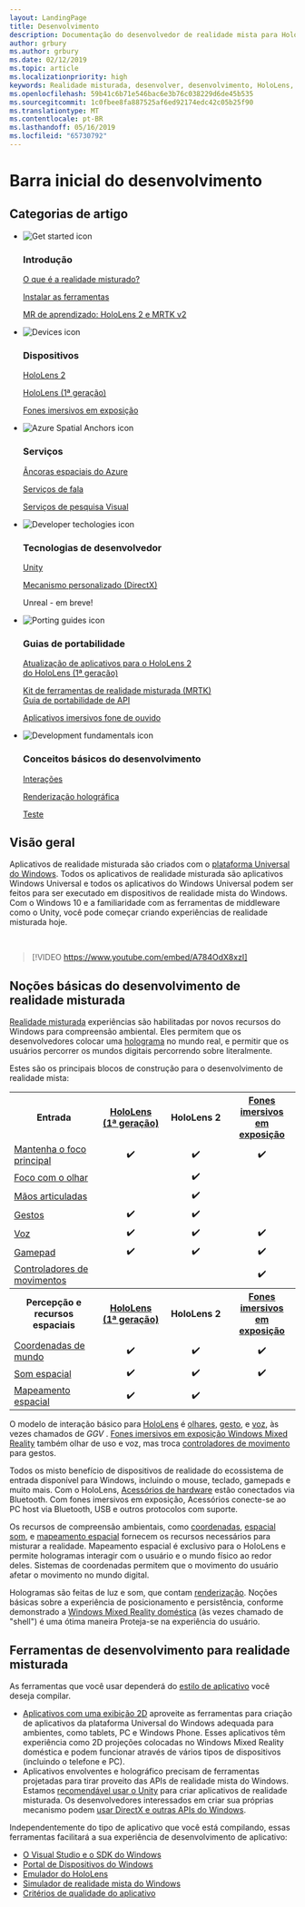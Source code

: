 ```yaml
---
layout: LandingPage
title: Desenvolvimento
description: Documentação do desenvolvedor de realidade mista para HoloLens e fones imersivos em exposição.
author: grbury
ms.author: grbury
ms.date: 02/12/2019
ms.topic: article
ms.localizationpriority: high
keywords: Realidade misturada, desenvolver, desenvolvimento, HoloLens, unity, o directx
ms.openlocfilehash: 59b41c6b71e546bac6e3b76c038229d6de45b535
ms.sourcegitcommit: 1c0fbee8fa887525af6ed92174edc42c05b25f90
ms.translationtype: MT
ms.contentlocale: pt-BR
ms.lasthandoff: 05/16/2019
ms.locfileid: "65730792"
---
```

# <a name="development-launchpad"></a>Barra inicial do desenvolvimento

## <a name="article-categories"></a>Categorias de artigo


<ul class="panelContent cardsF">
    <li>
        <div class="cardSize">
            <div class="cardPadding">
                <div class="card">
                    <div class="cardImageOuter">
                        <div class="cardImage">
                            <img src="images/GetStartedIcon.png" alt="Get started icon">
                        </div>
                    </div>
                    <div class="cardText">
                        <h3>Introdução</h3>
                        <p>
                            <a href="mixed-reality.md">O que é a realidade misturado?</a>
                        </p>
                        <p>
                            <a href="install-the-tools.md">Instalar as ferramentas</a>
                        </p>
                        <p>
                            <a href="mrlearning-base-ch1.md">MR de aprendizado: HoloLens 2 e MRTK v2</a>
                        </p>
                    </div>
                </div>
            </div>
        </div>
    </li>
        <li>
        <div class="cardSize">
            <div class="cardPadding">
                <div class="card">
                    <div class="cardImageOuter">
                        <div class="cardImage">
                            <img src="images/HoloLens_Icon_120x130.png" alt="Devices icon">
                        </div>
                    </div>
                    <div class="cardText">
                        <h3>Dispositivos</h3>
                          <p>
                            <a href="https://www.microsoft.com/hololens/hardware" target="_blank">HoloLens 2</a>
                        </p>
                        <p>
                            <a href="hololens-hardware-details.md">HoloLens (1ª geração)</a>
                        </p>
                        <p>
                            <a href="immersive-headset-hardware-details.md">Fones imersivos em exposição</a>
                        </p>
                    </div>
                </div>
            </div>
        </div>
    </li>
    <li>
        <div class="cardSize">
            <div class="cardPadding">
                <div class="card">
                    <div class="cardImageOuter">
                        <div class="cardImage">
                            <img src="images/AzureSpatialAnchors_Icon_120x130.png" alt="Azure Spatial Anchors icon">
                        </div>
                    </div>
                    <div class="cardText">
                        <h3>Serviços</h3>
                        <p>
                            <a href="https://docs.microsoft.com/azure/spatial-anchors" target="_blank">Âncoras espaciais do Azure</a>
                        </p>
                        <p>
                            <a href="https://docs.microsoft.com/azure/cognitive-services/speech-service/" target="_blank">Serviços de fala</a>
                        </p>
                        <p>
                            <a href="https://docs.microsoft.com/azure/cognitive-services/computer-vision/" target="_blank">Serviços de pesquisa Visual</a>
                        </p>
                    </div>
                </div>
            </div>
        </div>
    </li>
    <li>
        <div class="cardSize">
            <div class="cardPadding">
                <div class="card">
                    <div class="cardImageOuter">
                        <div class="cardImage">
                            <img src="images/Unity_Icon_120x130.png" alt="Developer techologies icon">
                        </div>
                    </div>
                    <div class="cardText">
                        <h3>Tecnologias de desenvolvedor</h3>
                        <p>
                            <a href="unity-development-overview.md">Unity</a>
                        </p>
                        <p>
                            <a href="directx-development-overview.md">Mecanismo personalizado (DirectX)</a>
                        </p>
                        <p>
Unreal - em breve!
                        </p>                
                    </div>
                </div>
            </div>
        </div>
    </li>
    <li>
        <div class="cardSize">
            <div class="cardPadding">
                <div class="card">
                    <div class="cardImageOuter">
                        <div class="cardImage">
                            <img src="images/PortingGuides-icon_120x130.png" alt="Porting guides icon">
                        </div>
                    </div>
                    <div class="cardText">
                        <h3>Guias de portabilidade</h3>
                        <p>
                            <a href="mrtk-porting-guide.md">Atualização de aplicativos para o HoloLens 2<br>do HoloLens (1ª geração)</a>
                        </p>
                        <p>
                            <a href="https://microsoft.github.io/MixedRealityToolkit-Unity/Documentation/HTKToMRTKPortingGuide.html">Kit de ferramentas de realidade misturada (MRTK)<br>Guia de portabilidade de API</a>
                        </p>
                        <p>
                            <a href="porting-guides.md">Aplicativos imersivos fone de ouvido</a>
                        </p>
                    </div>
                </div>
            </div>
        </div>
    </li>
    <li>
        <div class="cardSize">
            <div class="cardPadding">
                <div class="card">
                    <div class="cardImageOuter">
                        <div class="cardImage">
                            <img src="images/App_patterns_Icon_120x130.png" alt="Development fundamentals icon">
                        </div>
                    </div>
                    <div class="cardText">
                        <h3>Conceitos básicos do desenvolvimento</h3>
                        <p>
                            <a href="Interaction-fundamentals.md">Interações</a>
                        </p>
                        <p>
                            <a href="rendering.md">Renderização holográfica</a>
                        </p>
                         <p>
                            <a href="testing-your-app-on-hololens.md">Teste</a>
                        </p>                    
                    </div>
                </div>
            </div>
        </div>
    </li>    
</ul>

## <a name="overview"></a>Visão geral

Aplicativos de realidade misturada são criados com o [plataforma Universal do Windows](https://dev.windows.com/getstarted). Todos os aplicativos de realidade misturada são aplicativos Windows Universal e todos os aplicativos do Windows Universal podem ser feitos para ser executado em dispositivos de realidade mista do Windows. Com o Windows 10 e a familiaridade com as ferramentas de middleware como o Unity, você pode começar criando experiências de realidade misturada hoje.

<br>

>[!VIDEO https://www.youtube.com/embed/A784OdX8xzI]

## <a name="basics-of-mixed-reality-development"></a>Noções básicas do desenvolvimento de realidade misturada

[Realidade misturada](mixed-reality.md) experiências são habilitadas por novos recursos do Windows para compreensão ambiental. Eles permitem que os desenvolvedores colocar uma [holograma](hologram.md) no mundo real, e permitir que os usuários percorrer os mundos digitais percorrendo sobre literalmente. 

Estes são os principais blocos de construção para o desenvolvimento de realidade mista:

<table>
<tr>
<th style="width:175px">Entrada</th><th style="width:125px; text-align: center;"><a href="hololens-hardware-details.md">HoloLens (1ª geração)</a></th><th style="width:125px; text-align: center;">HoloLens 2</a></th><th style="width:125px; text-align: center;"> <a href="immersive-headset-hardware-details.md">Fones imersivos em exposição</a></th>
</tr><tr>
<td> <a href="gaze.md">Mantenha o foco principal</a></td><td style="text-align: center;">✔️</td><td style="text-align: center;">✔️</td><td style="text-align: center;">✔️</td>
</tr><tr>
<td> <a href="gaze.md">Foco com o olhar</a></td><td></td><td style="text-align: center;">✔️</td><td></td>
</tr><tr>
 <td> <a href="gestures.md">Mãos articuladas</a></td><td></td><td style="text-align: center;">✔️</td><td></td>
</tr><tr>
<td> <a href="gestures.md">Gestos</a></td><td style="text-align: center;">✔️</td><td style="text-align: center;">✔️</td><td></td>
</tr><tr>
<td> <a href="voice-input.md">Voz</a></td><td style="text-align: center;">✔️</td><td style="text-align: center;">✔️</td><td style="text-align: center;">✔️</td>
</tr><tr>
<td> <a href="hardware-accessories.md">Gamepad</a></td><td style="text-align: center;">✔️</td><td style="text-align: center;">✔️</td><td style="text-align: center;">✔️</td>
</tr><tr>
<td> <a href="motion-controllers.md">Controladores de movimentos</a></td><td></td><td></td><td style="text-align: center;">✔️</td>
</tr><tr>
<th style="width:175px">Percepção e recursos espaciais</th><th style="width:125px; text-align: center;"><a href="hololens-hardware-details.md">HoloLens (1ª geração)</a></th><th style="width:125px; text-align: center;">HoloLens 2</a></th><th style="width:125px; text-align: center;"> <a href="immersive-headset-hardware-details.md">Fones imersivos em exposição</a></th>
</tr><tr>
<td> <a href="coordinate-systems.md">Coordenadas de mundo</a></td><td style="text-align: center;">✔️</td><td style="text-align: center;">✔️</td><td style="text-align: center;">✔️</td>
</tr><tr>
<td> <a href="spatial-sound.md">Som espacial</a></td><td style="text-align: center;">✔️</td><td style="text-align: center;">✔️</td><td style="text-align: center;">✔️</td>
</tr><tr>
<td> <a href="spatial-mapping.md">Mapeamento espacial</a></td><td style="text-align: center;">✔️</td><td style="text-align: center;">✔️</td><td></td>
</tr>
</table>



O modelo de interação básico para [HoloLens](hololens-hardware-details.md) é [olhares](gaze.md), [gesto](gestures.md), e [voz](voice-input.md), às vezes chamados de *GGV* . [Fones imersivos em exposição Windows Mixed Reality](immersive-headset-hardware-details.md) também olhar de uso e voz, mas troca [controladores de movimento](motion-controllers.md) para gestos.

Todos os misto benefício de dispositivos de realidade do ecossistema de entrada disponível para Windows, incluindo o mouse, teclado, gamepads e muito mais. Com o HoloLens, [Acessórios de hardware](hardware-accessories.md) estão conectados via Bluetooth. Com fones imersivos em exposição, Acessórios conecte-se ao PC host via Bluetooth, USB e outros protocolos com suporte.

Os recursos de compreensão ambientais, como [coordenadas](coordinate-systems.md), [espacial som](spatial-sound.md), e [mapeamento espacial](spatial-mapping.md) fornecem os recursos necessários para misturar a realidade. Mapeamento espacial é exclusivo para o HoloLens e permite hologramas interagir com o usuário e o mundo físico ao redor deles. Sistemas de coordenadas permitem que o movimento do usuário afetar o movimento no mundo digital.

Hologramas são feitas de luz e som, que contam [renderização](rendering.md). Noções básicas sobre a experiência de posicionamento e persistência, conforme demonstrado a [Windows Mixed Reality doméstica](navigating-the-windows-mixed-reality-home.md) (às vezes chamado de "shell") é uma ótima maneira Proteja-se na experiência do usuário.

## <a name="tools-for-developing-for-mixed-reality"></a>Ferramentas de desenvolvimento para realidade misturada

As ferramentas que você usar dependerá do [estilo de aplicativo](app-views.md) você deseja compilar.
* [Aplicativos com uma exibição 2D](building-2d-apps.md) aproveite as ferramentas para criação de aplicativos da plataforma Universal do Windows adequada para ambientes, como tablets, PC e Windows Phone. Esses aplicativos têm experiência como 2D projeções colocadas no Windows Mixed Reality doméstica e podem funcionar através de vários tipos de dispositivos (incluindo o telefone e PC).
* Aplicativos envolventes e holográfico precisam de ferramentas projetadas para tirar proveito das APIs de realidade mista do Windows. Estamos [recomendável usar o Unity](unity-development-overview.md) para criar aplicativos de realidade misturada. Os desenvolvedores interessados em criar sua próprias mecanismo podem [usar DirectX e outras APIs do Windows](directx-development-overview.md).

Independentemente do tipo de aplicativo que você está compilando, essas ferramentas facilitará a sua experiência de desenvolvimento de aplicativo:
* [O Visual Studio e o SDK do Windows](using-visual-studio.md)
* [Portal de Dispositivos do Windows](using-the-windows-device-portal.md)
* [Emulador do HoloLens](using-the-hololens-emulator.md)
* [Simulador de realidade mista do Windows](using-the-windows-mixed-reality-simulator.md)
* [Critérios de qualidade do aplicativo](app-quality-criteria.md)

